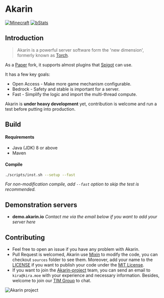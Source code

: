 # Akarin
[![Minecraft](https://img.shields.io/badge/Minecraft-1.12.2-blue.svg?style=flat)](https://www.minecraft.net/)
[![bStats](https://img.shields.io/badge/bStats-Torch-brightgreen.svg?style=flat)](https://bstats.org/plugin/bukkit/Torch)

Introduction
---
> Akarin is a powerful server software form the 'new dimension', formerly known as [Torch](https://github.com/GelandiAssociation/Torch).

As a [Paper](https://github.com/PaperMC/Paper) fork, it supports almost plugins that [Spigot](https://hub.spigotmc.org/stash/projects/SPIGOT/repos/spigot/browse) can use.

It has a few key goals:
* Open Access - Make more game mechanism configurable.
* Bedrock - Safety and stable is important for a server. 
* Fast - Simplify the logic and import the multi-thread compute.

Akarin is **under heavy development** yet, contribution is welcome and run a test before putting into production.

Build
---
#### Requirements
* Java (JDK) 8 or above
* Maven

#### Compile
```sh
./scripts/inst.sh --setup --fast
```
*For non-modification compile, add `--fast` option to skip the test is recommended.*

Demonstration servers
---
+ **demo.akarin.io**
*Contact me via the email below if you want to add your server here*

Contributing
---
* Feel free to open an issue if you have any problem with Akarin.
* Pull Request is welcomed, Akarin use [Mixin](https://github.com/SpongePowered/Mixin) to modify the code, you can checkout `sources` folder to see them. Moreover, add your name to the [LICENSE](.github/LICENSE.md) if you want to publish your code under the [MIT License](.github/licenses/MIT.md).
* If you want to join the [Akarin-project](https://github.com/Akarin-project) team, you can send an email to `kira@kira.moe` with your experience and necessary information. Besides, welcome to join our [TIM Group](https://jq.qq.com/?_wv=1027&k=59q2kV4) to chat.

![Akarin project](https://i.loli.net/2018/05/13/5af7fbbfbcddf.png)